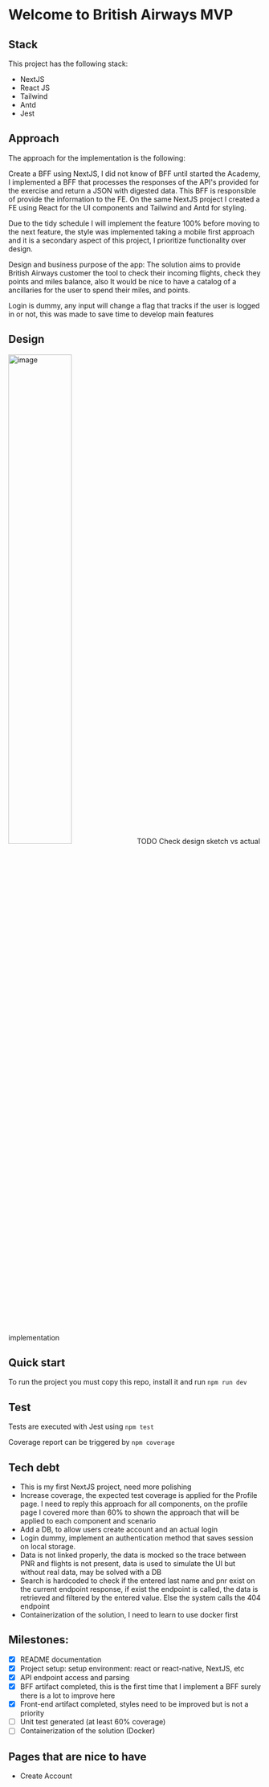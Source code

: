 # Welcome to British Airways MVP

## **Stack**

This project has the following stack:

- NextJS
- React JS
- Tailwind
- Antd
- Jest

## **Approach**

The approach for the implementation is the following:

Create a BFF using NextJS, I did not know of BFF until started the Academy, I implemented a BFF that processes the responses of the API's provided for the exercise and return a JSON with digested data. This BFF is responsible of provide the information to the FE.
On the same NextJS project I created a FE using React for the UI components and Tailwind and Antd for styling.

Due to the tidy schedule I will implement the feature 100% before moving to the next feature, the style was implemented taking a mobile first approach and it is a secondary aspect of this project, I prioritize functionality over design.

Design and business purpose of the app:
The solution aims to provide British Airways customer the tool to check their incoming flights, check they points and miles balance, also It would be nice to have a catalog of a ancillaries for the user to spend their miles, and points.

Login is dummy, any input will change a flag that tracks if the user is logged in or not, this was made to save time to develop main features

## **Design**

<img src="/image.png" alt="image" width="50%" height="auto">
TODO
Check design sketch vs actual implementation

## **Quick start**

To run the project you must copy this repo, install it and run `npm run dev`

## **Test**

Tests are executed with Jest using `npm test`

Coverage report can be triggered by `npm coverage`

## **Tech debt**

- This is my first NextJS project, need more polishing
- Increase coverage, the expected test coverage is applied for the Profile page. I need to reply this approach for all components, on the profile page I covered more than 60% to shown the approach that will be applied to each component and scenario
- Add a DB, to allow users create account and an actual login
- Login dummy, implement an authentication method that saves session on local storage.
- Data is not linked properly, the data is mocked so the trace between PNR and flights is not present, data is used to simulate the UI but without real data, may be solved with a DB
- Search is hardcoded to check if the entered last name and pnr exist on the current endpoint response, if exist the endpoint is called, the data is retrieved and filtered by the entered value. Else the system calls the 404 endpoint
- Containerization of the solution, I need to learn to use docker first

## **Milestones**:

- [x] README documentation
- [x] Project setup: setup environment: react or react-native, NextJS, etc
- [x] API endpoint access and parsing
- [x] BFF artifact completed, this is the first time that I implement a BFF surely there is a lot to improve here
- [x] Front-end artifact completed, styles need to be improved but is not a priority
- [ ] Unit test generated (at least 60% coverage)
- [ ] Containerization of the solution (Docker)

## **Pages that are nice to have**

- Create Account
